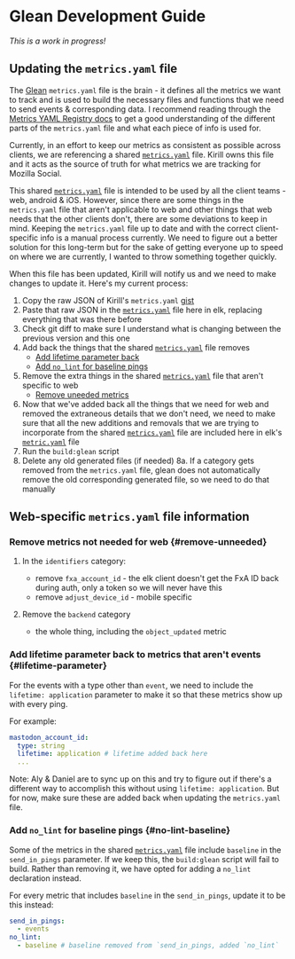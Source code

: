 # Glean Development Guide

*This is a work in progress!*

## Updating the `metrics.yaml` file

The [Glean](https://mozilla.github.io/glean/book/index.html) `metrics.yaml` file is the brain - it defines all the metrics we want to track and is used to build the necessary files and functions that we need to send events & corresponding data. I recommend reading through the [Metrics YAML Registry docs](https://mozilla.github.io/glean/book/reference/yaml/metrics.html) to get a good understanding of the different parts of the `metrics.yaml` file and what each piece of info is used for.

Currently, in an effort to keep our metrics as consistent as possible across clients, we are referencing a shared [`metrics.yaml`](https://gist.github.com/kirill-demtchouk/41a38336b61b938833fe011bda4a2001) file. Kirill owns this file and it acts as the source of truth for what metrics we are tracking for Mozilla Social.

This shared [`metrics.yaml`](https://gist.github.com/kirill-demtchouk/41a38336b61b938833fe011bda4a2001) file is intended to be used by all the client teams - web, android & iOS. However, since there are some things in the `metrics.yaml` file that aren't applicable to web and other things that web needs that the other clients don't, there are some deviations to keep in mind. Keeping the `metrics.yaml` file up to date and with the correct client-specific info is a manual process currently. We need to figure out a better solution for this long-term but for the sake of getting everyone up to speed on where we are currently, I wanted to throw something together quickly.

When this file has been updated, Kirill will notify us and we need to make changes to update it. Here's my current process:

1. Copy the raw JSON of Kirill's `metrics.yaml` [gist](https://gist.github.com/kirill-demtchouk/41a38336b61b938833fe011bda4a2001)
2. Paste that raw JSON in the [`metrics.yaml`](./metrics.yaml) file here in elk, replacing everything that was there before
3. Check git diff to make sure I understand what is changing between the previous version and this one
4. Add back the things that the shared [`metrics.yaml`](https://gist.github.com/kirill-demtchouk/41a38336b61b938833fe011bda4a2001) file removes
    - [Add lifetime parameter back](#lifetime-parameter)
    - [Add `no_lint` for baseline pings](#no-lint-baseline)
5. Remove the extra things in the shared [`metrics.yaml`](https://gist.github.com/kirill-demtchouk/41a38336b61b938833fe011bda4a2001) file that aren't specific to web
    - [Remove uneeded metrics](#remove-uneeded)
6. Now that we've added back all the things that we need for web and removed the extraneous details that we don't need, we need to make sure that all the new additions and removals that we are trying to incorporate from the shared [`metrics.yaml`](<https://gist.github.com/kirill-demtchouk/41a38336b61b938833fe011bda4a2001>) file are included here in elk's [`metric.yaml`](./metrics.yaml) file
7. Run the `build:glean` script
8. Delete any old generated files (if needed)
  8a. If a category gets removed from the `metrics.yaml` file, glean does not automatically remove the old corresponding generated file, so we need to do that manually

## Web-specific `metrics.yaml` file information

### Remove metrics not needed for web {#remove-unneeded}

1. In the `identifiers` category:
    - remove `fxa_account_id` - the elk client doesn't get the FxA ID back during auth, only a token so we will never have this
    - remove `adjust_device_id` - mobile specific

2. Remove the `backend` category
    - the whole thing, including the `object_updated` metric

### Add lifetime parameter back to metrics that aren't events {#lifetime-parameter}

For the events with a type other than `event`, we need to include the `lifetime: application` parameter to make it so that these metrics show up with every ping.

For example:

``` yaml
mastodon_account_id:
  type: string
  lifetime: application # lifetime added back here
  ...
```

Note: Aly & Daniel are to sync up on this and try to figure out if there's a different way to accomplish this without using `lifetime: application`. But for now, make sure these are added back when updating the `metrics.yaml` file.

### Add `no_lint` for baseline pings {#no-lint-baseline}

Some of the metrics in the shared [`metrics.yaml`](https://gist.github.com/kirill-demtchouk/41a38336b61b938833fe011bda4a2001) file include `baseline` in the `send_in_pings` parameter. If we keep this, the `build:glean` script will fail to build. Rather than removing it, we have opted for adding a `no_lint` declaration instead.

For every metric that includes `baseline` in the `send_in_pings`, update it to be this instead:

``` yaml
send_in_pings:
  - events
no_lint:
  - baseline # baseline removed from `send_in_pings, added `no_lint`
```
